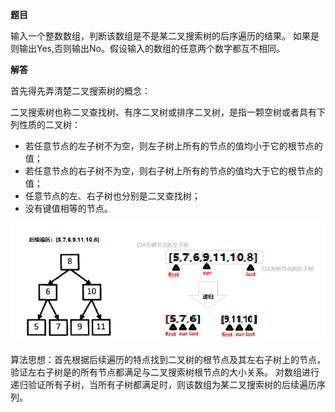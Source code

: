 **题目**

输入一个整数数组，判断该数组是不是某二叉搜索树的后序遍历的结果。
如果是则输出Yes,否则输出No。假设输入的数组的任意两个数字都互不相同。

**解答**

首先得先弄清楚二叉搜索树的概念：

二叉搜索树也称二叉查找树、有序二叉树或排序二叉树，是指一颗空树或者具有下列性质的二叉树：

- 若任意节点的左子树不为空，则左子树上所有的节点的值均小于它的根节点的值；
- 若任意节点的右子树不为空，则右子树上所有的节点的值均大于它的根节点的值；
- 任意节点的左、右子树也分别是二叉查找树；
- 没有键值相等的节点。

![BinarySearchTree](https://github.com/XQLong/java_workplace/blob/master/img/BinarySearchTree.png)

算法思想：首先根据后续遍历的特点找到二叉树的根节点及其左右子树上的节点，验证左右子树是的所有节点都满足与二叉搜索树根节点的大小关系。
对数组进行递归验证所有子树，当所有子树都满足时，则该数组为某二叉搜索树的后续遍历序列。
